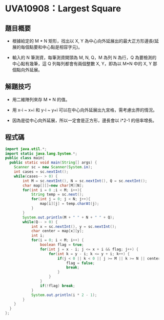 # UVA10908：Largest Square

## 題目概要

- 根據給定的 M * N 矩形，找出以 X, Y 為中心向外延展出的最大正方形邊長(延展的每個點要和中心點是相容字元)。

- 輸入的 N 筆測資，每筆測資開頭為 M, N, Q，M 為列 N 為行，Q 為要檢測的中心點有幾筆，這 Q 列每列都會有兩個整數 X, Y，即為以 M*N 中的 X, Y 那個點向外延展。

## 解題技巧

- 用二維陣列來存 M * N 的值。

- 用 x-i ~ x+i 和 y-i ~ y+i 可以在中心向外延展出九宮格，需考慮出界的情況。

- 因為是從中心向外延展，所以一定會是正方形，邊長會以 i*2-1 的倍率增長。

## 程式碼

```java
import java.util.*;
import static java.lang.System.*;
public class main{
  public static void main(String[] args) {
    Scanner sc = new Scanner(System.in);
    int cases = sc.nextInt();
    while(cases-- > 0) {
        int M = sc.nextInt(), N = sc.nextInt(), Q = sc.nextInt();
        char map[][]=new char[M][N];
        for(int i = 0 ;i < M; i++){
            String temp = sc.next();
            for(int j = 0; j < N; j++){
                map[i][j] = temp.charAt(j);
            }
        }
        System.out.println(M + " " + N + " " + Q);
        while(Q-- > 0) {
            int x = sc.nextInt(), y = sc.nextInt();
            char center = map[x][y];
            int i;
            for(i = 0; i < M; i++) {
                boolean flag = true;
                for(int j = x - i; j <= x + i && flag; j++) {
                    for(int k = y - i; k <= y + i; k++) {
                        if(j < 0 || k < 0 || j >= M || k >= N || center != map[j][k]) {
                            flag = false;
                            break;
                        }
                    }    
                }
                if(!flag) break;
            }
            System.out.println(i * 2 - 1);
        }
    }
  }
};
```
